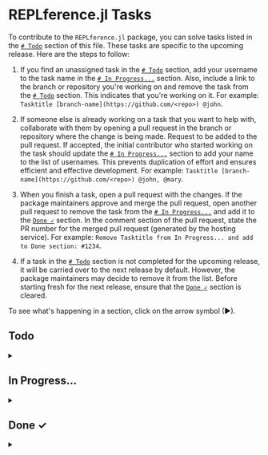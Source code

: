 # REPLference.jl Tasks

To contribute to the `REPLference.jl` package, you can solve tasks listed in the
[`# Todo`](https://github.com/udohjeremiah/REPLference.jl/blob/master/TODO.md#todo)
section of this file. These tasks are specific to the upcoming release. Here are the steps
to follow:

1. If you find an unassigned task in the
   [`# Todo`](https://github.com/udohjeremiah/REPLference.jl/blob/master/TODO.md#todo)
   section, add your username to the task name in the
   [`# In Progress...`](https://github.com/udohjeremiah/REPLference.jl/blob/master/TODO.md#in-progress)
   section. Also, include a link to the branch or repository you're working on and remove
   the task from the [`# Todo`](https://github.com/udohjeremiah/REPLference.jl/blob/master/TODO.md#todo)
   section. This indicates that you're working on it. For example:
   `Tasktitle [branch-name](https://github.com/<repo>) @john`.

2. If someone else is already working on a task that you want to help with, collaborate with
   them by opening a pull request in the branch or repository where the change is being
   made. Request to be added to the pull request. If accepted, the initial contributor who
   started working on the task should update the
   [`# In Progress...`](https://github.com/udohjeremiah/REPLference.jl/blob/master/TODO.md#in-progress)
   section to add your name to the list of usernames. This prevents duplication of effort
   and ensures efficient and effective development. For example:
   `Tasktitle [branch-name](https://github.com/<repo>) @john, @mary`.

3. When you finish a task, open a pull request with the changes. If the package maintainers
   approve and merge the pull request, open another pull request to remove the task from the
   [`# In Progress...`](https://github.com/udohjeremiah/REPLference.jl/blob/master/TODO.md#in-progress)
   and add it to the [`Done ✓`](https://github.com/udohjeremiah/REPLference.jl/blob/master/TODO.md#done-)
   section. In the comment section of the pull request, state the PR number for the merged
   pull request (generated by the hosting service). For example:
   `Remove Tasktitle from In Progress... and add to Done section: #1234`.

4. If a task in the [`# Todo`](https://github.com/udohjeremiah/REPLference.jl/blob/master/TODO.md#todo)
   section is not completed for the upcoming release, it will be carried over to the next
   release by default. However, the package maintainers may decide to remove it from the
   list. Before starting fresh for the next release, ensure that the
   [`Done ✓`](https://github.com/udohjeremiah/REPLference.jl/blob/master/TODO.md#done-)
   section is cleared.

To see what's happening in a section, click on the arrow symbol (▶).

## Todo

<details><summary></summary>

- [ ] Create the `README.md` file:
    - [ ] Add necessary information about the package in the `README.md` file.
    - [ ] Add badges to the `README.md` file.

- [ ] Create the `./github/workflows` file.
- [ ] Create the `.gitignore` file.

- [ ] Create the `src` directory:
    - [ ] Generate an `all_names.txt` file that contains a list of all documented names
          (both exported and unexported) in Julia.
    - [ ] Create a `_1_keyword.jl` file that contains a manual about keywords in Julia.
    - [ ] Create a `_2_variable.jl` file that contains a manual about variables in Julia and
          the methods that can be called on them.
    - [ ] Create a `_3_operator.jl` file that contains a manual about operators in Julia and
          the methods that can be called on them.
    - [ ] Create a `_4_integer.jl` file that contains a manual about integers in Julia and
          the methods that can be called on them.
    - [ ] Create a `_5_float.jl` file that contains a manual about floating-point in Julia
          and the methods that can be called on them.
    - [ ] Create a `_6_complex.jl` file that contains a manual about complex numbers in
          Julia and the methods that can be called on them.
    - [ ] Create a `_7_rational.jl` file that contains a manual about rational numbers in
          Julia and the methods that can be called on them.
    - [ ] Create a `_8_irrational.jl` file that contains a manual about irrational numbers
          in Julia and the methods that can be called on them.
    - [ ] Create a `_9_character.jl` file that contains a manual about characters in Julia
          and the methods that can be called on them.
    - [ ] Create a `_10_string.jl` file that contains a manual about strings in Julia and
          the methods that can be called on them.
    - [ ] Create a `_11_range.jl` file that contains a manual about ranges in Julia and the
          methods that can be called on them.
    - [ ] Create a `_12_array.jl` file that contains a manual about arrays in Julia and the
          methods that can be called on them.
    - [ ] Create a `_13_tuple.jl` file that contains a manual about tuples in Julia and the
          methods that can be called on them.
    - [ ] Create a `_14_dict.jl` file that contains a manual about dictionaries in Julia and
          the methods that can be called on them.
    - [ ] Create a `_15_set.jl` file that contains a manual about sets in Julia and the
          methods that can be called on them.
    - [ ] Create a `_16_type.jl` file that contains a manual about types in Julia and the
          methods that can be called on them.
    - [ ] Create a `_17_function.jl` file that contains a manual about functions in Julia
          and the methods that can be called on them.
    - [ ] Create a `_18_file.jl` file that contains a manual about files in Julia and the
          methods that can be called on them.
    - [ ] Create a `_19_module.jl` file that contains a manual about modules in Julia and
          the methods that can be called on them.
    - [ ] Create a `_20_regex.jl` file that contains a manual about regexes in Julia and the
          methods that can be called on them.
    - [ ] Create a `_21_date.jl` file that contains a manual about dates and time in Julia
          and the methods that can be called on them.
    - [ ] Create a `_22_radom.jl` file that contains a manual about randomness in Julia and
          the methods that can be called on the topic.
    - [ ] Create a `_23_metaprogramming.jl` file that contains a manual about
          metaprogramming in Julia and the methods that can be called on the topic.
    - [ ] Create a `_24_error.jl` file that contains a manual about error handling in Julia
          and the methods that can be called on the topic.
    - [ ] Create a `_25_pointer.jl` file that contains a manual about pointers in Julia and
          the methods that can be called on them.
    - [ ] Create a `_26_system.jl` file that contains a manual about systems in Julia and
          the methods that can be called on the topic.
    - [ ] Create a `_27_thread.jl` file that contains a manual about threads in Julia and
          the methods that can be called on the topic.
    - [ ] Add `AbstractTrees.jl` as a dependency to the package and create an internal
          function to display the subtypes and supertypes of a name in tree-format.
    
    - [ ] Create the `REPLference.jl` file:
        - [ ] Add the `man` method for retrieving the manual of a name or topic.
        - [ ] Add the `fun` method for retrieving the functions that can be called on a
              name or topic.
        - [ ] Add the `tree` method for displaying the subtypes and supertypes of a name.

- [ ] Create the `test` directory:
    - [ ] Provide test for the names in `utility_script.jl`.
    - [ ] Provide test for the names in `_1_keyword.jl`.
    - [ ] Provide test for the names in `_2_variable.jl`.
    - [ ] Provide test for the names in `_3_operator.jl`.
    - [ ] Provide test for the names in `_4_integer.jl`.
    - [ ] Provide test for the names in `_5_float.jl`.
    - [ ] Provide test for the names in `_6_complex.jl`.
    - [ ] Provide test for the names in `_7_rational.jl`.
    - [ ] Provide test for the names in `_8_irrational.jl`.
    - [ ] Provide test for the names in `_9_character.jl`.
    - [ ] Provide test for the names in `_10_string.jl`.
    - [ ] Provide test for the names in `_11_range.jl`.
    - [ ] Provide test for the names in `_12_array.jl`.
    - [ ] Provide test for the names in `_13_tuple.jl`.
    - [ ] Provide test for the names in `_14_dict.jl`.
    - [ ] Provide test for the names in `_15_set.jl`.
    - [ ] Provide test for the names in `_16_type.jl`.
    - [ ] Provide test for the names in `_17_function.jl`.
    - [ ] Provide test for the names in `_18_file.jl`.
    - [ ] Provide test for the names in `_19_module.jl`.
    - [ ] Provide test for the names in `_20_regex.jl`.
    - [ ] Provide test for the names in `_21_date.jl`.
    - [ ] Provide test for the names in `_22_random.jl`.
    - [ ] Provide test for the names in `_23_metaprogramming.jl`.
    - [ ] Provide test for the names in `_24_error.jl`.
    - [ ] Provide test for the names in `_25_pointer.jl`.
    - [ ] Provide test for the names in `_26_system.jl`.
    - [ ] Provide test for the names in `_27_thread.jl`.
    - [ ] Provide test for the names in `REPLference.jl`.

- [ ] Register the package and/or release this version.
</details>

## In Progress...

<details><summary></summary>

- [ ] Create the `Project.toml` file: [`project.toml-file`](https://github.com/udohjeremiah/REPLference.jl/tree/project.toml-file)
      [@udohjeremiah](https://github.com/udohjeremiah)
- [ ] Create the `utility_script.jl` file: [`utility_script.jl-file`](https://github.com/udohjeremiah/REPLference.jl/tree/utility_script.jl-file)
      [@udohjeremiah](https://github.com/udohjeremiah)
</details>

## Done ✓

<details><summary></summary>

- [x] Create the `LICENCE.md` file: [`#6`](https://github.com/udohjeremiah/REPLference.jl/pull/6)
      [@udohjeremiah](https://github.com/udohjeremiah)
- [x] Create the `CITATION.bib` file: [`#9`](https://github.com/udohjeremiah/REPLference.jl/pull/9)
      [@udohjeremiah](https://github.com/udohjeremiah)
</details>
